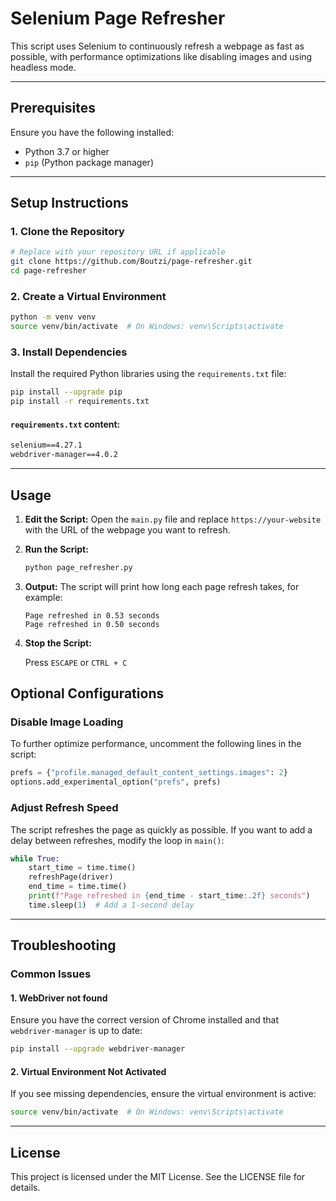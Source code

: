 # Selenium Page Refresher

This script uses Selenium to continuously refresh a webpage as fast as possible, with performance optimizations like disabling images and using headless mode.

---

## Prerequisites

Ensure you have the following installed:

- Python 3.7 or higher
- `pip` (Python package manager)

---

## Setup Instructions

### 1. Clone the Repository

```bash
# Replace with your repository URL if applicable
git clone https://github.com/Boutzi/page-refresher.git
cd page-refresher
```

### 2. Create a Virtual Environment

```bash
python -m venv venv
source venv/bin/activate  # On Windows: venv\Scripts\activate
```

### 3. Install Dependencies

Install the required Python libraries using the `requirements.txt` file:

```bash
pip install --upgrade pip
pip install -r requirements.txt
```

#### `requirements.txt` content:

```txt
selenium==4.27.1
webdriver-manager==4.0.2
```

---

## Usage

1. **Edit the Script:**
   Open the `main.py` file and replace `https://your-website` with the URL of the webpage you want to refresh.

2. **Run the Script:**

   ```bash
   python page_refresher.py
   ```

3. **Output:**
   The script will print how long each page refresh takes, for example:

   ```
   Page refreshed in 0.53 seconds
   Page refreshed in 0.50 seconds
   ```

4. **Stop the Script:**

   Press `ESCAPE` or `CTRL + C`

## Optional Configurations

### Disable Image Loading

To further optimize performance, uncomment the following lines in the script:

```python
prefs = {"profile.managed_default_content_settings.images": 2}
options.add_experimental_option("prefs", prefs)
```

### Adjust Refresh Speed

The script refreshes the page as quickly as possible. If you want to add a delay between refreshes, modify the loop in `main()`:

```python
while True:
    start_time = time.time()
    refreshPage(driver)
    end_time = time.time()
    print(f"Page refreshed in {end_time - start_time:.2f} seconds")
    time.sleep(1)  # Add a 1-second delay
```

---

## Troubleshooting

### Common Issues

#### 1. WebDriver not found

Ensure you have the correct version of Chrome installed and that `webdriver-manager` is up to date:

```bash
pip install --upgrade webdriver-manager
```

#### 2. Virtual Environment Not Activated

If you see missing dependencies, ensure the virtual environment is active:

```bash
source venv/bin/activate  # On Windows: venv\Scripts\activate
```

---

## License

This project is licensed under the MIT License. See the LICENSE file for details.
